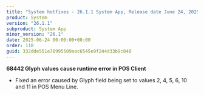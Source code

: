 ```yaml
---
title: "System hotfixes - 26.1.1 System App, Release date June 24, 2025 - Hotfixes"
product: System
version: "26.1.1"
subproduct: System App
minor_version: "26.1"
date: 2025-06-24 00:00:00+00:00
order: 118
guid: 332dde551e76995509aac6545e9f244d33b9c840
---
```


<strong>68442 Glyph values cause runtime error in POS Client</strong>
<ul><li>Fixed an error caused by Glyph field being set to values 2, 4, 5, 6, 10 and 11 in POS Menu Line.</li></ul>
